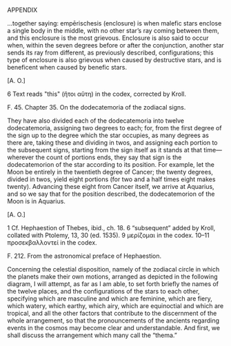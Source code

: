 APPENDIX

…together saying: empērischesis (enclosure) is when malefic stars enclose a single body in the middle, with no other star’s ray coming between them, and this enclosure is the most grievous. Enclosure is also said to occur when, within the seven degrees before or after the conjunction, another star sends its ray from different, as previously described, configurations; this type of enclosure is also grievous when caused by destructive stars, and is beneficent when caused by benefic stars.

[A. O.]

6 Text reads "this" (ἤτοι αὕτη) in the codex, corrected by Kroll.

F. 45. Chapter 35. On the dodecatemoria of the zodiacal signs.

They have also divided each of the dodecatemoria into twelve dodecatemoria, assigning two degrees to each; for, from the first degree of the sign up to the degree which the star occupies, as many degrees as there are, taking these and dividing in twos, and assigning each portion to the subsequent signs, starting from the sign itself as it stands at that time—wherever the count of portions ends, they say that sign is the dodecatemorion of the star according to its position. For example, let the Moon be entirely in the twentieth degree of Cancer; the twenty degrees, divided in twos, yield eight portions (for two and a half times eight makes twenty). Advancing these eight from Cancer itself, we arrive at Aquarius, and so we say that for the position described, the dodecatemorion of the Moon is in Aquarius.

[A. O.]

1 Cf. Hephaestion of Thebes, ibid., ch. 18.
6 “subsequent” added by Kroll, collated with Ptolemy, 13, 30 (ed. 1535).
9 μερίζομαι in the codex.
10–11 προσεκβαλλοντεί <sic> in the codex.

F. 212. From the astronomical preface of Hephaestion.

Concerning the celestial disposition, namely of the zodiacal circle in which the planets make their own motions, arranged as depicted in the following diagram, I will attempt, as far as I am able, to set forth briefly the names of the twelve places, and the configurations of the stars to each other, specifying which are masculine and which are feminine, which are fiery, which watery, which earthy, which airy, which are equinoctial and which are tropical, and all the other factors that contribute to the discernment of the whole arrangement, so that the pronouncements of the ancients regarding events in the cosmos may become clear and understandable. And first, we shall discuss the arrangement which many call the “thema.”